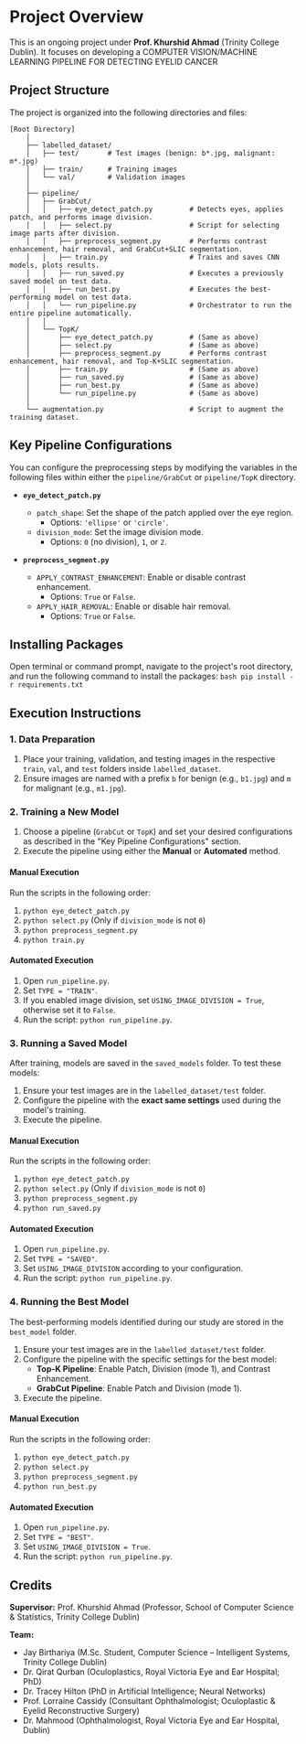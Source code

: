 # Project Overview

This is an ongoing project under **Prof. Khurshid Ahmad** (Trinity College Dublin). It focuses on developing a COMPUTER VISION/MACHINE LEARNING PIPELINE FOR DETECTING EYELID CANCER



## Project Structure

The project is organized into the following directories and files:

```
[Root Directory]
    │
    ├── labelled_dataset/
    │   ├── test/       # Test images (benign: b*.jpg, malignant: m*.jpg)
    │   ├── train/      # Training images
    │   └── val/        # Validation images
    │
    ├── pipeline/
    │   ├── GrabCut/
    │   │   ├── eye_detect_patch.py         # Detects eyes, applies patch, and performs image division.
    │   │   ├── select.py                   # Script for selecting image parts after division.
    │   │   ├── preprocess_segment.py       # Performs contrast enhancement, hair removal, and GrabCut+SLIC segmentation.
    │   │   ├── train.py                    # Trains and saves CNN models, plots results.
    │   │   ├── run_saved.py                # Executes a previously saved model on test data.
    │   │   ├── run_best.py                 # Executes the best-performing model on test data.
    │   │   └── run_pipeline.py             # Orchestrator to run the entire pipeline automatically.
    │   │
    │   └── TopK/
    │       ├── eye_detect_patch.py         # (Same as above)
    │       ├── select.py                   # (Same as above)
    │       ├── preprocess_segment.py       # Performs contrast enhancement, hair removal, and Top-K+SLIC segmentation.
    │       ├── train.py                    # (Same as above)
    │       ├── run_saved.py                # (Same as above)
    │       ├── run_best.py                 # (Same as above)
    │       └── run_pipeline.py             # (Same as above)
    │
    └── augmentation.py                     # Script to augment the training dataset.
```

## Key Pipeline Configurations

You can configure the preprocessing steps by modifying the variables in the following files within either the `pipeline/GrabCut` or `pipeline/TopK` directory.

-   **`eye_detect_patch.py`**
    -   `patch_shape`: Set the shape of the patch applied over the eye region.
        -   Options: `'ellipse'` or `'circle'`.
    -   `division_mode`: Set the image division mode.
        -   Options: `0` (no division), `1`, or `2`.

-   **`preprocess_segment.py`**
    -   `APPLY_CONTRAST_ENHANCEMENT`: Enable or disable contrast enhancement.
        -   Options: `True` or `False`.
    -   `APPLY_HAIR_REMOVAL`: Enable or disable hair removal.
        -   Options: `True` or `False`.

## Installing Packages

 Open terminal or command prompt, navigate to the project's root directory, and run the following command to install the packages:
    ```bash
    pip install -r requirements.txt
    ```


## Execution Instructions

### 1. Data Preparation

1.  Place your training, validation, and testing images in the respective `train`, `val`, and `test` folders inside `labelled_dataset`.
2.  Ensure images are named with a prefix `b` for benign (e.g., `b1.jpg`) and `m` for malignant (e.g., `m1.jpg`).

### 2. Training a New Model

1.  Choose a pipeline (`GrabCut` or `TopK`) and set your desired configurations as described in the "Key Pipeline Configurations" section.
2.  Execute the pipeline using either the **Manual** or **Automated** method.

#### Manual Execution
Run the scripts in the following order:
1.  `python eye_detect_patch.py`
2.  `python select.py` (Only if `division_mode` is not `0`)
3.  `python preprocess_segment.py`
4.  `python train.py`

#### Automated Execution
1.  Open `run_pipeline.py`.
2.  Set `TYPE = "TRAIN"`.
3.  If you enabled image division, set `USING_IMAGE_DIVISION = True`, otherwise set it to `False`.
4.  Run the script: `python run_pipeline.py`.

### 3. Running a Saved Model

After training, models are saved in the `saved_models` folder. To test these models:

1.  Ensure your test images are in the `labelled_dataset/test` folder.
2.  Configure the pipeline with the **exact same settings** used during the model's training.
3.  Execute the pipeline.

#### Manual Execution
Run the scripts in the following order:
1.  `python eye_detect_patch.py`
2.  `python select.py` (Only if `division_mode` is not `0`)
3.  `python preprocess_segment.py`
4.  `python run_saved.py`

#### Automated Execution
1.  Open `run_pipeline.py`.
2.  Set `TYPE = "SAVED"`.
3.  Set `USING_IMAGE_DIVISION` according to your configuration.
4.  Run the script: `python run_pipeline.py`.

### 4. Running the Best Model

The best-performing models identified during our study are stored in the `best_model` folder.

1.  Ensure your test images are in the `labelled_dataset/test` folder.
2.  Configure the pipeline with the specific settings for the best model:
    -   **Top-K Pipeline**: Enable Patch, Division (mode 1), and Contrast Enhancement.
    -   **GrabCut Pipeline**: Enable Patch and Division (mode 1).
3.  Execute the pipeline.

#### Manual Execution
Run the scripts in the following order:
1.  `python eye_detect_patch.py`
2.  `python select.py`
3.  `python preprocess_segment.py`
4.  `python run_best.py`

#### Automated Execution
1.  Open `run_pipeline.py`.
2.  Set `TYPE = "BEST"`.
3.  Set `USING_IMAGE_DIVISION = True`.
4.  Run the script: `python run_pipeline.py`.


## Credits
**Supervisor:** Prof. Khurshid Ahmad (Professor, School of Computer Science & Statistics, Trinity College Dublin)

**Team:**
- Jay Birthariya (M.Sc. Student, Computer Science – Intelligent Systems, Trinity College Dublin)
- Dr. Qirat Qurban (Oculoplastics, Royal Victoria Eye and Ear Hospital; PhD)
- Dr. Tracey Hilton (PhD in Artificial Intelligence; Neural Networks)
- Prof. Lorraine Cassidy (Consultant Ophthalmologist; Oculoplastic & Eyelid Reconstructive Surgery)
- Dr. Mahmood (Ophthalmologist, Royal Victoria Eye and Ear Hospital, Dublin)